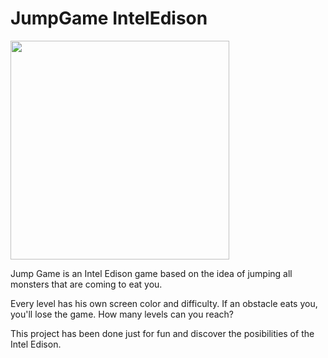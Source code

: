 # JumpGame IntelEdison

<img width="350px" src="http://fotos.subefotos.com/6ef7bace88dcfd63a099a724dec834fdo.jpg">

Jump Game is an Intel Edison game based on the idea of jumping all monsters that are coming to eat you. 

Every level has his own screen color and difficulty. If an obstacle eats you, you'll lose the game. How many levels can you reach? 

This project has been done just for fun and discover the posibilities of the Intel Edison. 


